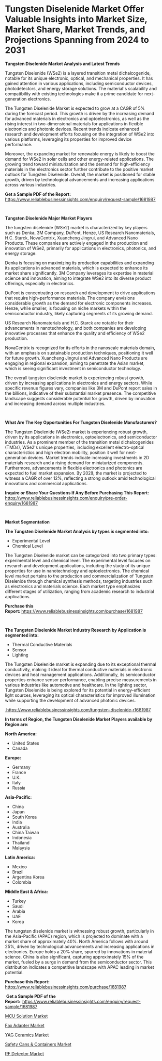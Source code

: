 <p><h1>Tungsten Diselenide Market Offer Valuable Insights into Market Size, Market Share, Market Trends, and Projections Spanning from 2024 to 2031</h1></p><p><strong>Tungsten Diselenide Market Analysis and Latest Trends</strong></p>
<p><p>Tungsten Diselenide (WSe2) is a layered transition metal dichalcogenide, notable for its unique electronic, optical, and mechanical properties. It has gained attention in various applications, including semiconductor devices, photodetectors, and energy storage solutions. The material's scalability and compatibility with existing technologies make it a prime candidate for next-generation electronics.</p><p>The Tungsten Diselenide Market is expected to grow at a CAGR of 5% during the forecast period. This growth is driven by the increasing demand for advanced materials in electronics and optoelectronics, as well as the rising interest in two-dimensional materials for applications in flexible electronics and photonic devices. Recent trends indicate enhanced research and development efforts focusing on the integration of WSe2 into various platforms, leveraging its properties for improved device performance. </p><p>Moreover, the expanding market for renewable energy is likely to boost the demand for WSe2 in solar cells and other energy-related applications. The growing trend toward miniaturization and the demand for high-efficiency materials in the electronics sector further contribute to the positive market outlook for Tungsten Diselenide. Overall, the market is positioned for stable growth, driven by technological advancements and increasing applications across various industries.</p></p>
<p><strong>Get a Sample PDF of the Report:&nbsp;</strong> <a href="https://www.reliablebusinessinsights.com/enquiry/request-sample/1681987?utm_campaign=48&utm_medium=2&utm_source=Github&utm_content=ia&utm_term=01102024&utm_id=tungsten-diselenide">https://www.reliablebusinessinsights.com/enquiry/request-sample/1681987</a></p>
<p>&nbsp;</p>
<p><strong>Tungsten Diselenide Major Market Players</strong></p>
<p><p>The tungsten diselenide (WSe2) market is characterized by key players such as Denka, 3M Company, DuPont, Henze, US Research Nanomaterials, H.C. Starck, NovaCentrix, Xuancheng Jingrui, and Advanced Nano Products. These companies are actively engaged in the production and innovation of WSe2, primarily for applications in electronics, photonics, and energy storage.</p><p>Denka is focusing on maximizing its production capabilities and expanding its applications in advanced materials, which is expected to enhance its market share significantly. 3M Company leverages its expertise in material science and innovation, aiming to integrate WSe2 into its diverse product offerings, especially in electronics.</p><p>DuPont is concentrating on research and development to drive applications that require high-performance materials. The company envisions considerable growth as the demand for electronic components increases. Henze, while smaller, is focusing on niche markets within the semiconductor industry, likely capturing segments of its growing demand.</p><p>US Research Nanomaterials and H.C. Starck are notable for their advancements in nanotechnology, and both companies are developing innovative processes that enhance the quality and efficiency of WSe2 production.</p><p>NovaCentrix is recognized for its efforts in the nanoscale materials domain, with an emphasis on sustainable production techniques, positioning it well for future growth. Xuancheng Jingrui and Advanced Nano Products are engaging in regional expansion, aiming to penetrate the Asian market, which is seeing significant investment in semiconductor technology.</p><p>The overall tungsten diselenide market is experiencing robust growth, driven by increasing applications in electronics and energy sectors. While specific revenue figures vary, companies like 3M and DuPont report sales in the billions, indicative of their substantial market presence. The competitive landscape suggests considerable potential for growth, driven by innovation and increasing demand across multiple industries.</p></p>
<p>&nbsp;</p>
<p><strong>What Are The Key Opportunities For Tungsten Diselenide Manufacturers?</strong></p>
<p><p>The Tungsten Diselenide (WSe2) market is experiencing robust growth, driven by its applications in electronics, optoelectronics, and semiconductor industries. As a prominent member of the transition metal dichalcogenides (TMDs), WSe2's unique properties, including excellent electro-optical characteristics and high electron mobility, position it well for next-generation devices. Market trends indicate increasing investments in 2D materials research and a rising demand for miniaturized components. Furthermore, advancements in flexible electronics and photonics are expected to fuel market expansion. By 2028, the market is projected to witness a CAGR of over 12%, reflecting a strong outlook amid technological innovations and commercial applications.</p></p>
<p><strong>Inquire or Share Your Questions If Any Before Purchasing This Report:</strong> <a href="https://www.reliablebusinessinsights.com/enquiry/pre-order-enquiry/1681987?utm_campaign=48&utm_medium=2&utm_source=Github&utm_content=ia&utm_term=01102024&utm_id=tungsten-diselenide">https://www.reliablebusinessinsights.com/enquiry/pre-order-enquiry/1681987</a></p>
<p>&nbsp;</p>
<p><strong>Market Segmentation</strong></p>
<p><strong>The Tungsten Diselenide Market Analysis by types is segmented into:</strong></p>
<p><ul><li>Experimental Level</li><li>Chemical Level</li></ul></p>
<p><p>The Tungsten Diselenide market can be categorized into two primary types: experimental level and chemical level. The experimental level focuses on research and development applications, including the study of its unique properties for use in nanotechnology and optoelectronics. The chemical level market pertains to the production and commercialization of Tungsten Diselenide through chemical synthesis methods, targeting industries such as electronics and materials science. Each market type emphasizes different stages of utilization, ranging from academic research to industrial applications.</p></p>
<p><strong>Purchase this Report:&nbsp;</strong><a href="https://www.reliablebusinessinsights.com/purchase/1681987?utm_campaign=48&utm_medium=2&utm_source=Github&utm_content=ia&utm_term=01102024&utm_id=tungsten-diselenide">https://www.reliablebusinessinsights.com/purchase/1681987</a></p>
<p>&nbsp;</p>
<p><strong>The Tungsten Diselenide Market Industry Research by Application is segmented into:</strong></p>
<p><ul><li>Thermal Conductive Materials</li><li>Sensor</li><li>Lighting</li></ul></p>
<p><p>The Tungsten Diselenide market is expanding due to its exceptional thermal conductivity, making it ideal for thermal conductive materials in electronic devices and heat management applications. Additionally, its semiconductor properties enhance sensor performance, enabling precise measurements in various industries like automotive and healthcare. In the lighting sector, Tungsten Diselenide is being explored for its potential in energy-efficient light sources, leveraging its optical characteristics for improved illumination while supporting the development of advanced photonic devices.</p></p>
<p><a href="https://www.reliablebusinessinsights.com/tungsten-diselenide-r1681987?utm_campaign=48&utm_medium=2&utm_source=Github&utm_content=ia&utm_term=01102024&utm_id=tungsten-diselenide">&nbsp;https://www.reliablebusinessinsights.com/tungsten-diselenide-r1681987</a></p>
<p><strong>In terms of Region, the Tungsten Diselenide Market Players available by Region are:</strong></p>
<p>
    <p> <strong> North America: </strong>
        <ul>
            <li>United States</li>
            <li>Canada</li>
        </ul>
        </p> 
    <p> <strong> Europe: </strong>
        <ul>
            <li>Germany</li>
            <li>France</li>
            <li>U.K.</li>
            <li>Italy</li>
            <li>Russia</li>
        </ul>
        </p> 
    <p> <strong> Asia-Pacific: </strong>
        <ul>
            <li>China</li>
            <li>Japan</li>
            <li>South Korea</li>
            <li>India</li>
            <li>Australia</li>
            <li>China Taiwan</li>
            <li>Indonesia</li>
            <li>Thailand</li>
            <li>Malaysia</li>
        </ul>
        </p> 
    <p> <strong> Latin America: </strong>
        <ul>
            <li>Mexico</li>
            <li>Brazil</li>
            <li>Argentina Korea</li>
            <li>Colombia</li>
        </ul>
        </p> 
    <p> <strong> Middle East & Africa: </strong>
        <ul>
            <li>Turkey</li>
            <li>Saudi</li>
            <li>Arabia</li>
            <li>UAE</li>
            <li>Korea</li>
        </ul>
    </p>
    </p>
<p><p>The tungsten diselenide market is witnessing robust growth, particularly in the Asia-Pacific (APAC) region, which is projected to dominate with a market share of approximately 40%. North America follows with around 25%, driven by technological advancements and increasing applications in electronics. Europe holds a 20% share, spurred by innovations in material science. China is also significant, capturing approximately 15% of the market, fueled by a surge in demand from the semiconductor sector. This distribution indicates a competitive landscape with APAC leading in market potential.</p></p>
<p><strong>Purchase this Report: </strong><a href="https://www.reliablebusinessinsights.com/purchase/1681987?utm_campaign=48&utm_medium=2&utm_source=Github&utm_content=ia&utm_term=01102024&utm_id=tungsten-diselenide">https://www.reliablebusinessinsights.com/purchase/1681987</a></p>
<p>&nbsp;<strong>Get a Sample PDF of the Report:&nbsp;&nbsp;</strong><a href="https://www.reliablebusinessinsights.com/enquiry/request-sample/1681987?utm_campaign=48&utm_medium=2&utm_source=Github&utm_content=ia&utm_term=01102024&utm_id=tungsten-diselenide">https://www.reliablebusinessinsights.com/enquiry/request-sample/1681987</a></p>
<p><strong></strong></p>
<p><p><a href="https://www.linkedin.com/pulse/what-factors-influence-mcu-solution-market-coming-years-product-qmdre?utm_campaign=48&utm_medium=2&utm_source=Github&utm_content=ia&utm_term=01102024&utm_id=tungsten-diselenide">MCU Solution Market</a></p><p><a href="https://www.linkedin.com/pulse/in-depth-analysis-global-fax-adapter-market-scope-its-rapid-knfse?utm_campaign=48&utm_medium=2&utm_source=Github&utm_content=ia&utm_term=01102024&utm_id=tungsten-diselenide">Fax Adapter Market</a></p><p><a href="https://issuu.com/reportprime-2/docs/yag-ceramics-market-size-2030.pptx_f463456902c2f3?utm_campaign=48&utm_medium=2&utm_source=Github&utm_content=ia&utm_term=01102024&utm_id=tungsten-diselenide">YAG Ceramics Market</a></p><p><a href="https://github.com/alesiasc0na/Market-Research-Report-List-1/blob/main/safety-cans-containers-market.md?utm_campaign=48&utm_medium=2&utm_source=Github&utm_content=ia&utm_term=01102024&utm_id=tungsten-diselenide">Safety Cans & Containers Market</a></p><p><a href="https://issuu.com/reportprime-2/docs/rf-detector-market-size-2030.pptx_07c9566abcf937?utm_campaign=48&utm_medium=2&utm_source=Github&utm_content=ia&utm_term=01102024&utm_id=tungsten-diselenide">RF Detector Market</a></p></p>